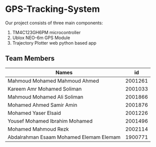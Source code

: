 # GPS-Tracking-System

Our project consists of three main components:
1.	TM4C123GH6PM microcontroller
2.	Ublox NEO-6m GPS Module
3.	Trajectory Plotter web python based app


## Team Members

Names | id
----- | ----
Mahmoud Mohamed Mahmoud Ahmed | 2001261
Kareem Amr Mohamed Soliman |2001033
Mahmoud Mohamed Ali Soliman  | 2001866
Mohamed Ahmed Samir Amin | 2001876
Mohamed Yaser Elsaid | 2001226
Yousef Mohamed Ibrahim Mohamed | 2001496
Mohamed Mahmoud Rezk | 2002114
Abdalrahman Esaam Mohamed Elemam Elemam | 1900771

